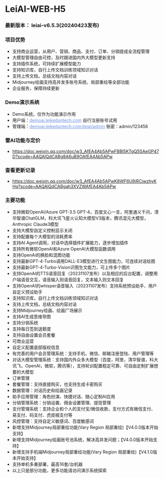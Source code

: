 # LeiAI-WEB-H5


### 最新版本： leiai-v6.5.3(20240423发布)

### 项目优势
  - 支持商业运营，从用户、营销、商品、支付、订单、分销提成全流程管理
  - 大模型管理自由可控，及时跟进国内外大模型更新支持
  - 支持插件系统，可持续扩展模型能力
  - 支持知识库，自行上传文档训练领域知识对话
  - 支持上传文档，总结文档内容对话
  - Midjourney绘画支持高并发多账号系统、局部重绘等全部功能
  - 企业服务，保障持续更新

### Demo演示系统
<ul>
<li>Demo系统，仅作为功能演示作用</li>
<li>用户端：<a href="http://demoai.leikeduntech.com" style="color:#6c90e3;" target="_blank">demoai.leikeduntech.com</a>  自行注册账号试用</li>
<li>管理端：<a href="http://demoai.leikeduntech.com/leiai/admin" style="color:#6c90e3;" target="_blank">demoai.leikeduntech.com/leiai/admin</a>  账密：admin/123456</li>
</ul>

### 雷AI功能与定价
- https://doc.weixin.qq.com/doc/w3_AfEA4Ab5APwFBBl5KTgQ5SAeGP47D?scode=AAQAlQdCABg8A6uB9OAfEA4Ab5APw

### 查看更新记录
- https://doc.weixin.qq.com/doc/w3_AfEA4Ab5APwK8WF6U9iRCiwzhyKHq?scode=AAQAlQdCABgah3XVZWAfEA4Ab5APw


### 主要功能
  - 支持微软OpenAI/Azure GPT-3.5 GPT-4，百度文心一言，阿里通义千问，清华智谱ChatGLM，科大讯飞星火认知大模型V3版本，腾讯混元大模型，Anthropic Claude3模型
  - 支持大模型自定义控制显示关闭
  - 支持配置每个大模型的消耗费率
  - 支持AI Agent调用，对话中选择插件扩展能力，逐步增加插件
  - 支持所有微软OpenAI和Azure OpenAI大模型函数调用
  - 支持OpenAi的换脸和混图功能
  - 支持最新GPT-4-Turbo调用DALL-E3模型进行文生图能力，可连续对话绘图
  - 支持最新GPT-4-Turbo-Vision识图生文能力，可上传多个图片
  - 支持OpenAI的TTS语音回复（20231107发布）以及相应的后台配置，调整用户端语音交互，语音输入则语音回复，文本输入则文本回复
  - 支持OpenAI的whisper语音输入（20231107发布）支持系统预设助手、用户自定义预设助手
  - 支持知识库，自行上传文档训练领域知识对话
  - 支持上传文档，总结文档内容对话
  - 支持Midjourney绘画、绘画广场展示
  - 支持AI生成思维导图
  - 支持分销系统
  - 支持每日签到送额度
  - 支持自由设置会员套餐
  - 可商业运营
  - 自定义配置底部版权信息
  - 有完善的用户会员管理系统：支持手机、微信、邮箱注册登陆、用户管理等
  - 对话大模型管理系统：支持国内外众多大模型（百度，阿里，清华智谱，科大讯飞，OpenAI，微软，腾讯等），支持轮训配置稳定可靠、可自由定制扩展想要的大模型
  - 订单管理
  - 套餐管理：支持直接购买，也支持生成卡密购买
  - 数据管理：对话历史和绘画记录
  - 助手应用管理：角色扮演、快捷对话、随心定制AI应用
  - 分销管理系统：分销设置、佣金设置管理、提现管理
  - 支付管理系统：支持企业和个人的支付宝/微信收款，支付方式有微信支付、易支付、码支付、虎皮椒支付等
  - 风控管理：支持自定义敏感词、百度敏感词
  - 新增支持Midjourney局部重绘功能(Vary Region 局部重绘)【V4.0.0版本开始支持】
  - 新增支持Midjourney绘画账号池系统，解决高并发问题；【V4.0.0版本开始支持】
  - 新增支持手机端Midjourney局部重绘功能(Vary Region 局部重绘)【V4.1.0版本开始支持】
  - 支持单机多重部署，最高16套/台机器
  - 以上只是部分功能，更多功能请访问演示系统探索
